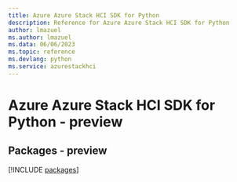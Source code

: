 ```yaml
---
title: Azure Azure Stack HCI SDK for Python
description: Reference for Azure Azure Stack HCI SDK for Python
author: lmazuel
ms.author: lmazuel
ms.data: 06/06/2023
ms.topic: reference
ms.devlang: python
ms.service: azurestackhci
---
```

# Azure Azure Stack HCI SDK for Python - preview
## Packages - preview
[!INCLUDE [packages](azure-stack-hci-index.md)]